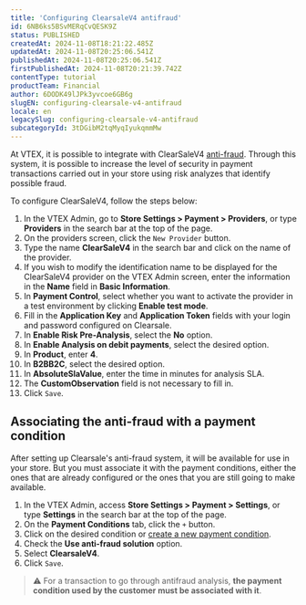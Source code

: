 ```yaml
---
title: 'Configuring ClearsaleV4 antifraud'
id: 6NB6ks5BSvMERqCvQESK9Z
status: PUBLISHED
createdAt: 2024-11-08T18:21:22.485Z
updatedAt: 2024-11-08T20:25:06.541Z
publishedAt: 2024-11-08T20:25:06.541Z
firstPublishedAt: 2024-11-08T20:21:39.742Z
contentType: tutorial
productTeam: Financial
author: 6DODK49lJPk3yvcoe6GB6g
slugEN: configuring-clearsale-v4-antifraud
locale: en
legacySlug: configuring-clearsale-v4-antifraud
subcategoryId: 3tDGibM2tqMyqIyukqmmMw
---
```


At VTEX, it is possible to integrate with ClearSaleV4 [anti-fraud](https://help.vtex.com/en/tutorial/how-to-configure-the-anti-fraud--tutorials_446). Through this system, it is possible to increase the level of security in payment transactions carried out in your store using risk analyzes that identify possible fraud.

To configure ClearSaleV4, follow the steps below:

1. In the VTEX Admin, go to __Store Settings > Payment > Providers__, or type __Providers__ in the search bar at the top of the page.
2. On the providers screen, click the `New Provider` button.
3. Type the name __ClearSaleV4__ in the search bar and click on the name of the provider.
4. If you wish to modify the identification name to be displayed for the ClearSaleV4 provider on the VTEX Admin screen, enter the information in the __Name__ field in __Basic Information__.
5. In __Payment Control__, select whether you want to activate the provider in a test environment by clicking __Enable test mode__.
6. Fill in the __Application Key__ and __Application Token__ fields with your login and password configured on Clearsale.
7. In __Enable Risk Pre-Analysis__, select the __No__ option.
8. In __Enable Analysis on debit payments__, select the desired option.
9. In __Product__, enter __4__.
10. In __B2BB2C__, select the desired option.
11. In __AbsoluteSlaValue__, enter the time in minutes for analysis SLA.
12. The __CustomObservation__ field is not necessary to fill in.
13. Click `Save`.

## Associating the anti-fraud with a payment condition
After setting up Clearsale's anti-fraud system, it will be available for use in your store. But you must associate it with the payment conditions, either the ones that are already configured or the ones that you are still going to make available.

1. In the VTEX Admin, access __Store Settings > Payment > Settings__, or type __Settings__ in the search bar at the top of the page.
2. On the __Payment Conditions__ tab, click the `+` button.
3. Click on the desired condition or [create a new payment condition](/en/tutorial/how-to-configure-payment-condition).
5. Check the __Use anti-fraud solution__ option.
6. Select __ClearsaleV4__.
7. Click `Save`.

>⚠️ For a transaction to go through antifraud analysis, **the payment condition used by the customer must be associated with it**.
